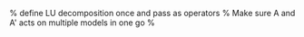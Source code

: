% define LU decomposition once and pass as operators
% Make sure A and A' acts on multiple models in one go
% 
